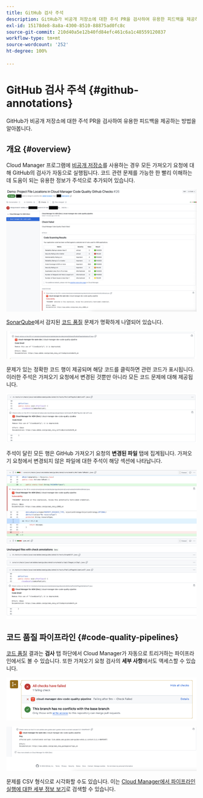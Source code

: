 ```yaml
---
title: GitHub 검사 주석
description: GitHub가 비공개 저장소에 대한 주석 PR을 검사하여 유용한 피드백을 제공하는 방법을 알아봅니다.
exl-id: 15178de8-8a8a-4300-8510-88875ad0fc8c
source-git-commit: 210d40a5e12b40fd84efc461c6a1c48559120837
workflow-type: tm+mt
source-wordcount: '252'
ht-degree: 100%

---
```



# GitHub 검사 주석 {#github-annotations}

GitHub가 비공개 저장소에 대한 주석 PR을 검사하여 유용한 피드백을 제공하는 방법을 알아봅니다.

## 개요 {#overview}

Cloud Manager 프로그램에 [비공개 저장소](private-repositories.md)를 사용하는 경우 모든 가져오기 요청에 대해 GitHub의 검사가 자동으로 실행됩니다. 코드 관련 문제를 가능한 한 빨리 이해하는 데 도움이 되는 유용한 정보가 주석으로 추가되어 있습니다.

![GitHub 검사 주석의 예](assets/github-check-annotations.png)

[SonarQube](/help/using/custom-code-quality-rules.md)에서 감지된 [코드 품질](/help/using/code-quality-testing.md) 문제가 명확하게 나열되어 있습니다.

![코드 문제 주석의 예](assets/github-check-annotations-example.png)

문제가 있는 정확한 코드 행이 제공되며 해당 코드를 클릭하면 관련 코드가 표시됩니다. 이러한 주석은 가져오기 요청에서 변경된 것뿐만 아니라 모든 코드 문제에 대해 제공됩니다.

![코드 문제 주석의 예](assets/github-check-annotations-example-code.png)

주석이 달린 모든 행은 GitHub 가져오기 요청의 **변경된 파일** 탭에 집계됩니다. 가져오기 요청에서 변경되지 않은 파일에 대한 주석이 해당 섹션에 나타납니다.

![변경된 파일 탭 주석의 예](assets/github-check-annotations-files-changed.png)

## 코드 품질 파이프라인 {#code-quality-pipelines}

[코드 품질](/help/using/code-quality-testing.md) 결과는 **검사** 탭 하단에서 Cloud Manager가 자동으로 트리거하는 파이프라인에서도 볼 수 있습니다. 또한 가져오기 요청 검사의 **세부 사항**&#x200B;에서도 액세스할 수 있습니다.

![주석의 예](assets/github-check-annotations-code-quality.png)

![주석의 예](assets/github-check-annotations-code-quality-2.png)

문제를 CSV 형식으로 시각화할 수도 있습니다. 이는 [Cloud Manager에서 파이프라인 실행에 대한 세부 정보 보기](/help/using/managing-pipelines.md)로 검색할 수 있습니다.
